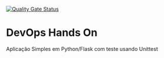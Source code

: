 [![Quality Gate Status](https://sonarcloud.io/api/project_badges/measure?project=Washiro1_devopslab-t06&metric=alert_status)](https://sonarcloud.io/summary/new_code?id=Washiro1_devopslab-t06)

# DevOps Hands On
Aplicação Simples em Python/Flask com teste usando Unittest